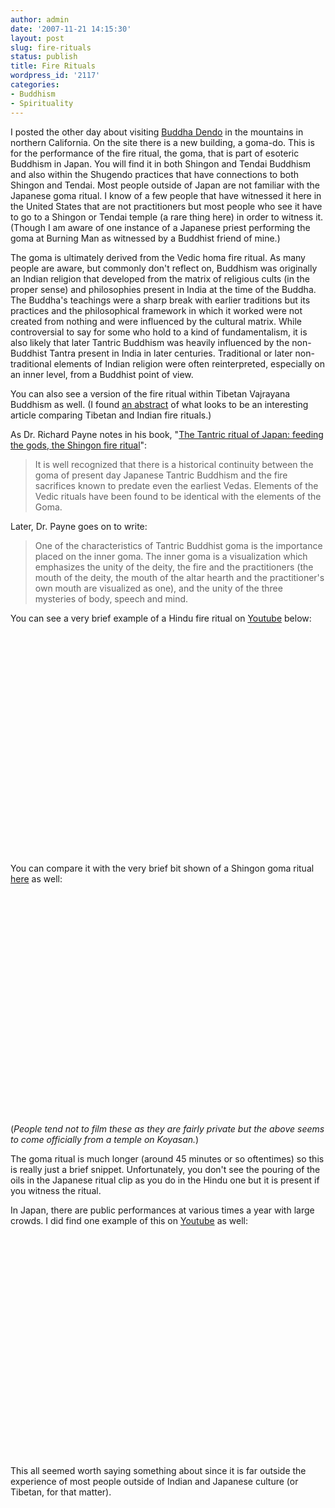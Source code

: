 ```yaml
---
author: admin
date: '2007-11-21 14:15:30'
layout: post
slug: fire-rituals
status: publish
title: Fire Rituals
wordpress_id: '2117'
categories:
- Buddhism
- Spirituality
---
```

I posted the other day about visiting <a href="http://www.buddhadendo.org">Buddha Dendo</a> in the mountains in northern California. On the site there is a new building, a goma-do. This is for the performance of the fire ritual, the goma, that is part of esoteric Buddhism in Japan. You will find it in both Shingon and Tendai Buddhism and also within the Shugendo practices that have connections to both Shingon and Tendai. Most people outside of Japan are not familiar with the Japanese goma ritual. I know of a few people that have witnessed it here in the United States that are not practitioners but most people who see it have to go to a Shingon or Tendai temple (a rare thing here) in order to witness it. (Though I am aware of one instance of a Japanese priest performing the goma at Burning Man as witnessed by a Buddhist friend of mine.)

The goma is ultimately derived from the Vedic homa fire ritual. As many people are aware, but commonly don't reflect on, Buddhism was originally an Indian religion that developed from the matrix of religious cults (in the proper sense) and philosophies present in India at the time of the Buddha. The Buddha's teachings were a sharp break with earlier traditions but its practices and the philosophical framework in which it worked were not created from nothing and were influenced by the cultural matrix. While controversial to say for some who hold to a kind of fundamentalism, it is also likely that later Tantric Buddhism was heavily influenced by the non-Buddhist Tantra present in India in later centuries. Traditional or later non-traditional elements of Indian religion were often reinterpreted, especially on an inner level, from a Buddhist point of view.

You can also see a version of the fire ritual within Tibetan Vajrayana Buddhism as well. (I found <a href="http://links.jstor.org/sici?sici=0003-0279(200010%2F12)120%3A4%3C594%3AIFRIIA%3E2.0.CO%3B2-3">an abstract</a> of what looks to be an interesting article comparing Tibetan and Indian fire rituals.)

As Dr. Richard Payne notes in his book, "<a href="http://www.worldcat.org/oclc/27428833">The Tantric ritual of Japan: feeding the gods, the Shingon fire ritual</a>":
<blockquote>It is well recognized that there is a historical continuity between the goma of present day Japanese Tantric Buddhism and the fire sacrifices known to predate even the earliest Vedas. Elements of the Vedic rituals have been found to be identical with the elements of the Goma.</blockquote>
Later, Dr. Payne goes on to write:
<blockquote>One of the characteristics of Tantric Buddhist goma is the importance placed on the inner goma. The inner goma is a visualization which emphasizes the unity of the deity, the fire and the practitioners (the mouth of the deity, the mouth of the altar hearth and the practitioner's own mouth are visualized as one), and the unity of the three mysteries of body, speech and mind.</blockquote>

You can see a very brief example of a Hindu fire ritual on <a href="http://www.youtube.com/watch?v=iHLf46oG2tE">Youtube</a> below:

<lj-embed><object width="425" height="355"><param name="movie" value="http://www.youtube.com/v/iHLf46oG2tE&rel=1"></param><param name="wmode" value="transparent"></param><embed src="http://www.youtube.com/v/iHLf46oG2tE&rel=1" type="application/x-shockwave-flash" wmode="transparent" width="425" height="355"></embed></object></lj-embed>

You can compare it with the very brief bit shown of a Shingon goma ritual <a href="http://www.youtube.com/watch?v=9fbPZUxA7sA">here</a> as well:

<lj-embed><object width="425" height="355"><param name="movie" value="http://www.youtube.com/v/9fbPZUxA7sA&rel=1"></param><param name="wmode" value="transparent"></param><embed src="http://www.youtube.com/v/9fbPZUxA7sA&rel=1" type="application/x-shockwave-flash" wmode="transparent" width="425" height="355"></embed></object></lj-embed>

(<em>People tend not to film these as they are fairly private but the above seems to come officially from a temple on Koyasan.</em>) 

The goma ritual is much longer (around 45 minutes or so oftentimes) so this is really just a brief snippet. Unfortunately, you don't see the pouring of the oils in the Japanese ritual clip as you do in the Hindu one but it is present if you witness the ritual. 

In Japan, there are public performances at various times a year with large crowds. I did find one example of this on <a href="http://www.youtube.com/watch?v=bUfXxdV1tgk">Youtube</a> as well:

<lj-embed><object width="425" height="355"><param name="movie" value="http://www.youtube.com/v/bUfXxdV1tgk&rel=1"></param><param name="wmode" value="transparent"></param><embed src="http://www.youtube.com/v/bUfXxdV1tgk&rel=1" type="application/x-shockwave-flash" wmode="transparent" width="425" height="355"></embed></object></lj-embed>

This all seemed worth saying something about since it is far outside the experience of most people outside of Indian and Japanese culture (or Tibetan, for that matter). 
